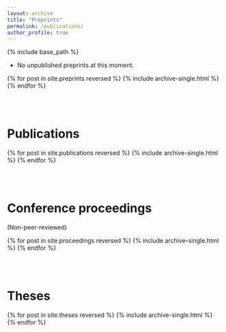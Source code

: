 ```yaml
---
layout: archive
title: "Preprints"
permalink: /publications/
author_profile: true
---
```


{% include base_path %}

* No unpublished preprints at this moment.

{% for post in site.preprints reversed %}
  {% include archive-single.html %}
{% endfor %}

<br/><br/>



# Publications

{% for post in site.publications reversed %}
  {% include archive-single.html %}
{% endfor %}



<br/><br/>



# Conference proceedings

(Non-peer-reviewed)

{% for post in site.proceedings reversed %}
  {% include archive-single.html %}
{% endfor %}



<br/><br/>



# Theses

{% for post in site.theses reversed %}
  {% include archive-single.html %}
{% endfor %}

